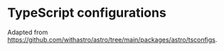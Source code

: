 # TypeScript configurations

Adapted from <https://github.com/withastro/astro/tree/main/packages/astro/tsconfigs>.
